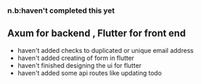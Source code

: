 ### n.b:haven't completed this yet

## Axum for backend , Flutter for front end

- haven't added checks to duplicated or unique email address
- haven't added creating of form in flutter
- haven't finished designing the ui for flutter
- haven't added some api routes like updating todo
